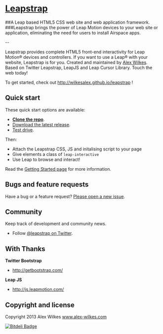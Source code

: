 # [Leapstrap](http://wilkesalex.github.io/leapstrap/)
##A Leap based HTML5 CSS web site and web application framework.
###Leapstrap brings the power of Leap Motion devices to your web site or application, eliminating the need for users to install Airspace apps.

--

Leapstrap provides complete HTML5 front-end interactivity for Leap Motion® devices and controllers. If you want to use a Leap® with your website, Leapstrap is for you. Created and maintained by [Alex Wilkes](http://www.alex-wilkes.com). Based on Twitter Leapstrap, LeapJS and Leap Cursor Library. Touch the web today!

To get started, check out <http://wilkesalex.github.io/leapstrap> !



## Quick start

These quick start options are available:

* **[Clone the repo](https://github.com/wilkesalex/leapstrap)**.
* [Download the latest release](https://github.com/wilkesalex/leapstrap/archive/master.zip).
* [Test drive](http://wilkesalex.github.io/leapstrap/getting-started/).

Then:

* Attach the Leapstrap CSS, JS and initalising script to your page
* Give elements a class of `leap-interactive`
* Use Leap to browse and interact!




Read the [Getting Started page](http://getLeapstrap.com/getting-started/) for more information.


## Bugs and feature requests

Have a bug or a feature request? [Please open a new issue](https://github.com/wilkesalex/leapstrap/issues).

## Community

Keep track of development and community news.

* Follow [@leapstrap on Twitter](https://twitter.com/leapstrap).

## With Thanks

**Twitter Bootstrap**
+ <http://getbootstrap.com/>

**Leap JS**
+ <http://js.leapmotion.com/>


## Copyright and license

Copyright 2013 Alex Wilkes www.alex-wilkes.com


[![Bitdeli Badge](https://d2weczhvl823v0.cloudfront.net/wilkesalex/leapstrap/trend.png)](https://bitdeli.com/free "Bitdeli Badge")

